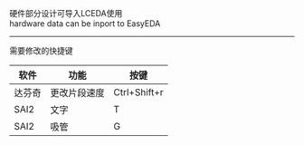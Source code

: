 硬件部分设计可导入LCEDA使用  
hardware data can be inport to EasyEDA  
****
需要修改的快捷键  

|软件|功能|按键|
|----|----|----|
|达芬奇|更改片段速度|Ctrl+Shift+r|
|SAI2|文字|T|
|SAI2|吸管|G|